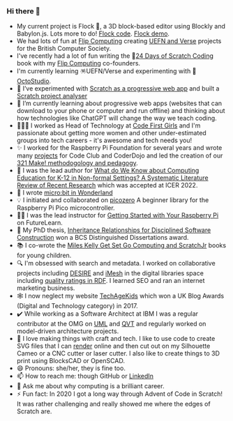 ### Hi there 👋
- My current project is Flock 🐑, a 3D block-based editor using Blockly and Babylon.js. Lots more to do! [Flock code](https://github.com/flipcomputing/flock). [Flock demo](https://flipcomputing.github.io/flock/).
- We had lots of fun at [Flip Computing](http://flipcomputing.com) creating [UEFN and Verse](https://dev.epicgames.com/community/learning/tutorials/5JMO/fortnite-getting-started-with-uefn-free-resources) projects for the British Computer Society. 
- I've recently had a lot of fun writing the 🐧[24 Days of Scratch Coding](https://flipcomputing.com/24-days-of-scratch/) book with my [Flip Computing](https://flipcomputing.com/) co-founders. 
- I'm currently learning 🪅UEFN/Verse and experimenting with 🐙[OctoStudio](https://www.techagekids.com/2023/10/octostudio-mobile-coding.html). 
- 🧪 I’ve experimented with [Scratch as a progressive web app](https://github.com/tracygardner/scratchpwa) and built a [Scratch project analyser](https://scratch-analysis.tracygardner.repl.co/)
- 🌱 I’m currently learning about progressive web apps (websites that can download to your phone or computer and run offline) and thinking about how technologies like ChatGPT will change the way we teach coding.  
- 👩🏿‍💻 I worked as Head of Technology at [Code First Girls](https://codefirstgirls.com/) and I'm passionate about getting more women and other under-estimated groups into tech careers - it's awesome and tech needs you!
- ✨ I worked for the Raspberry Pi Foundation for several years and wrote many [projects](https://projects.raspberrypi.org/en/paths) for Code Club and CoderDojo and led the creation of our [321 Make! methodogology and pedagogy](https://projects.raspberrypi.org/en/projects/321-make-mentor-guide). 
- 📑 I was the lead author for [What do We Know about Computing Education for K-12 in Non-formal Settings? A Systematic Literature Review of Recent Research](https://dl.acm.org/doi/fullHtml/10.1145/3501385.3543960) which was accepted at ICER 2022. 
- 🐛 I wrote [micro:bit in Wonderland](https://Leanpub.com/microbitinwonderland/)
- 💡 I initiated and collaborated on [picozero](https://github.com/RaspberryPiFoundation/picozero) A beginner library for the Raspberry Pi Pico microcontroller. 
- 👩‍🏫 I was the lead instructor for [Getting Started with Your Raspberry Pi](https://www.futurelearn.com/courses/getting-started-with-your-raspberry-pi) on FutureLearn.
- 📕 My PhD thesis, [Inheritance Relationships for Disciplined Software Construction](https://www.amazon.co.uk/Inheritance-Relationships-Construction-Distinguished-Dissertations-ebook/dp/B000W2STRM) won a BCS Distinguished Dissertations award. 
- 📚 I co-wrote the [Miles Kelly Get Set Go Computing and ScratchJr](https://www.amazon.co.uk/s?k=get+set+go+computing) books for young children.
- 🔍 I'm obsessed with search and metadata. I worked on collaborative projects including [DESIRE](http://www.ukoln.ac.uk/metadata/desire/) and [iMesh](http://www.dlib.org/dlib/december99/12dempsey.html) in the digital libraries space including [quality ratings in RDF](https://researchportal.bath.ac.uk/en/publications/quality-ratings-in-rdf). I learned SEO and ran an internet marketing business.
- 🕸 I now neglect my website [TechAgeKids](https://www.techagekids.com/) which won a UK Blog Awards (Digital and Technology category) in 2017.
- ✔️ While working as a Software Architect at IBM I was a regular contributor at the OMG on [UML](https://issues.omg.org/issues/spec/UML/2.0?view=CLOSED) and [QVT](https://www.omg.org/spec/QVT/1.0/PDF) and regularly worked on model-driven architecture projects. 
- 🧵 I love making things with craft and tech. I like to use code to create SVG files that I can [render](https://github.com/tracygardner/layeredsvgcraft) online and then cut out on my Silhouette Cameo or a CNC cutter or laser cutter. I also like to create things to 3D print using BlocksCAD or OpenSCAD.
- 😄 Pronouns: she/her, they is fine too.
- 📫 How to reach me: though GitHub or [LinkedIn](https://www.linkedin.com/in/tracy-gardner-328406/)
- 💬 Ask me about why computing is a brilliant career.
- ⚡ Fun fact: In 2020 I got a long way through Advent of Code in Scratch! It was rather challenging and really showed me where the edges of Scratch are. 

